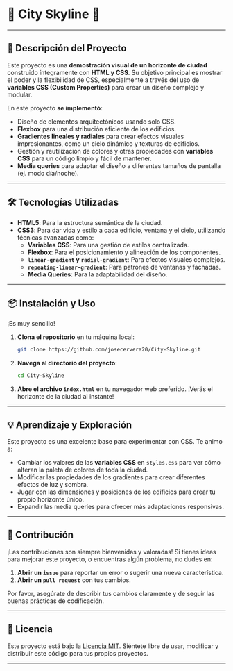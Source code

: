 # 🌆 City Skyline 🌃

---

## 🚀 Descripción del Proyecto

Este proyecto es una **demostración visual de un horizonte de ciudad** construido íntegramente con **HTML y CSS**. Su objetivo principal es mostrar el poder y la flexibilidad de CSS, especialmente a través del uso de **variables CSS (Custom Properties)** para crear un diseño complejo y modular.

En este proyecto **se implementó**:
* Diseño de elementos arquitectónicos usando solo CSS.
* **Flexbox** para una distribución eficiente de los edificios.
* **Gradientes lineales y radiales** para crear efectos visuales impresionantes, como un cielo dinámico y texturas de edificios.
* Gestión y reutilización de colores y otras propiedades con **variables CSS** para un código limpio y fácil de mantener.
* **Media queries** para adaptar el diseño a diferentes tamaños de pantalla (ej. modo día/noche).

---

## 🛠️ Tecnologías Utilizadas

* **HTML5**: Para la estructura semántica de la ciudad.
* **CSS3**: Para dar vida y estilo a cada edificio, ventana y el cielo, utilizando técnicas avanzadas como:
    * **Variables CSS**: Para una gestión de estilos centralizada.
    * **Flexbox**: Para el posicionamiento y alineación de los componentes.
    * **`linear-gradient` y `radial-gradient`**: Para efectos visuales complejos.
    * **`repeating-linear-gradient`**: Para patrones de ventanas y fachadas.
    * **Media Queries**: Para la adaptabilidad del diseño.

---

## 📦 Instalación y Uso

¡Es muy sencillo!

1.  **Clona el repositorio** en tu máquina local:
    ```bash
    git clone https://github.com/josecervera20/City-Skyline.git
    ```
2.  **Navega al directorio del proyecto**:
    ```bash
    cd City-Skyline
    ```
3.  **Abre el archivo `index.html`** en tu navegador web preferido. ¡Verás el horizonte de la ciudad al instante!

---

## 💡 Aprendizaje y Exploración

Este proyecto es una excelente base para experimentar con CSS. Te animo a:
* Cambiar los valores de las **variables CSS** en `styles.css` para ver cómo alteran la paleta de colores de toda la ciudad.
* Modificar las propiedades de los gradientes para crear diferentes efectos de luz y sombra.
* Jugar con las dimensiones y posiciones de los edificios para crear tu propio horizonte único.
* Expandir las media queries para ofrecer más adaptaciones responsivas.

---

## 🤝 Contribución

¡Las contribuciones son siempre bienvenidas y valoradas! Si tienes ideas para mejorar este proyecto, o encuentras algún problema, no dudes en:
1.  **Abrir un `issue`** para reportar un error o sugerir una nueva característica.
2.  **Abrir un `pull request`** con tus cambios.

Por favor, asegúrate de describir tus cambios claramente y de seguir las buenas prácticas de codificación.

---

## 📄 Licencia

Este proyecto está bajo la [Licencia MIT](https://github.com/josecervera20/City-Skyline/blob/main/LICENSE). Siéntete libre de usar, modificar y distribuir este código para tus propios proyectos.

---
